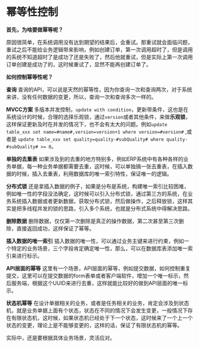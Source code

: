 # 幂等性控制

**首先，为啥要做幂等呢？**

原因很简单，在系统调用没有达到期望的结果后，会重试。那重试就会面临问题，重试之后不能给业务逻辑带来影响，例如创建订单，第一次调用超时了，但是调用的系统不知道超时了是成功了还是失败了，然后他就重试，但是实际上第一次调用订单创建是成功了的，这时候重试了，显然不能再创建订单了。

**如何控制幂等性呢？**

**查询**
查询的API，可以说是天然的幂等性，因为你查询一次和查询两次，对于系统来讲，没有任何数据的变更，所以，查询一次和查询多次一样的。

**MVCC方案**
多版本并发控制，`update with condition`，更新带条件，这也是在系统设计的时候，合理的选择乐观锁，通过`version`或者其他条件，来做**乐观锁**，这样保证更新及时在并发的情况下，也不会有太大的问题。例如`update table_xxx set name=#name#,version=version+1 where version=#version#` ,或者是 `update table_xxx set quality=quality-#subQuality# where quality-#subQuality# >= 0`。

**单独的去重表**
如果涉及到的去重的地方特别多，例如ERP系统中有各种各样的业务单据，每一种业务单据都需要去重，这时候，可以单独搞一张去重表，在插入数据的时候，插入去重表，利用数据库的唯一索引特性，保证唯一的逻辑。

**分布式锁**
还是拿插入数据的例子，如果是分布是系统，构建唯一索引比较困难，例如唯一性的字段没法确定，这时候可以引入分布式锁，通过第三方的系统，在业务系统插入数据或者更新数据，获取分布式锁，然后做操作，之后释放锁，这样其实是把多线程并发的锁的思路，引入多个系统，也就是分布式系统中得解决思路。

**删除数据**
删除数据，仅仅第一次删除是真正的操作数据，第二次甚至第三次删除，直接返回成功，这样保证了幂等。

**插入数据的唯一索引**
插入数据的唯一性，可以通过业务主键来进行约束，例如一个特定的业务场景，三个字段肯定确定唯一性，那么，可以在数据库表添加唯一索引来进行标示。

**API层面的幂等**
这里有一个场景，API层面的幂等，例如提交数据，如何控制重复提交，这里可以在提交数据的form表单或者客户端软件，增加一个唯一标示，然后服务端，根据这个UUID来进行去重，这样就能比较好的做到API层面的唯一标示。

**状态机幂等**
在设计单据相关的业务，或者是任务相关的业务，肯定会涉及到状态机，就是业务单据上面有个状态，状态在不同的情况下会发生变更，一般情况下存在有限状态机，这时候，如果状态机已经处于下一个状态，这时候来了一个上一个状态的变更，理论上是不能够变更的，这样的话，保证了有限状态机的幂等。

实际中，还是要根据具体业务场景，灵活应对。